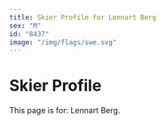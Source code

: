 ```yaml
---
title: Skier Profile for Lennart Berg
sex: "M"
id: "8437"
image: "/img/flags/swe.svg" 
---
```


# Skier Profile

This page is for: Lennart Berg.
    